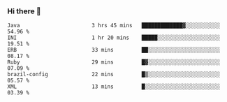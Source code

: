 ### Hi there 👋

<!--START_SECTION:waka-->

```text
Java                       3 hrs 45 mins   █████████████▓░░░░░░░░░░░   54.96 %
INI                        1 hr 20 mins    █████░░░░░░░░░░░░░░░░░░░░   19.51 %
ERB                        33 mins         ██░░░░░░░░░░░░░░░░░░░░░░░   08.17 %
Ruby                       29 mins         █▓░░░░░░░░░░░░░░░░░░░░░░░   07.09 %
brazil-config              22 mins         █▒░░░░░░░░░░░░░░░░░░░░░░░   05.57 %
XML                        13 mins         █░░░░░░░░░░░░░░░░░░░░░░░░   03.39 %
```

<!--END_SECTION:waka-->

<!--
**jerry-shao/jerry-shao** is a ✨ _special_ ✨ repository because its `README.md` (this file) appears on your GitHub profile.

Here are some ideas to get you started:

- 🔭 I’m currently working on ...
- 🌱 I’m currently learning ...
- 👯 I’m looking to collaborate on ...
- 🤔 I’m looking for help with ...
- 💬 Ask me about ...
- 📫 How to reach me: ...
- 😄 Pronouns: ...
- ⚡ Fun fact: ...
-->
